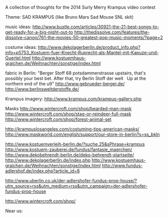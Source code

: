 A collection of thoughts for the 2014 Surly Merry Krampus video contest

Theme:
SAD KRAMPUS (like Bruno Mars Sad Mouse SNL skit)

music ideas:
http://www.bustle.com/articles/30921-the-21-best-songs-to-get-ready-for-a-big-night-out-to
http://thedissolve.com/features/the-dissolve-canon/761-the-movies-50-greatest-pop-music-moments/?page=2

costume ideas:
http://www.dekolagerberlin.de/product_info.php?info=p5753_Kostuem-fuer-Knecht-Ruprecht-als-Mantel-mit-Kapuze-und-Guertel.html
http://www.kostuemhaus-graichen.de/Weihnachten/sonstige/index.html

fabric in Berlin:
"Berger Stoff 68 potsdammerstrasse upstairs, that's possibly your best bet. After that, try Berlin Stoff der welt   Up at the northern end of the u9"
http://www.gebrueder-berger.de/
http://www.berlinsweltderstoffe.de/

Krampus imagery:
http://www.krampus.com/krampus-gallery.php

Masks
http://www.wintercroft.com/shop/bearded-man-mask
http://www.wintercroft.com/shop/stag-or-reindeer-full-mask
http://www.wintercroft.com/shop/forest-animal-set

http://krampuslosangeles.com/costuming-tips-american-masks/
http://www.maskworld.com/english/support/our-store-in-berlin?s=ss_bkln

http://www.kostuemverleih-berlin.de/?suche,25&sPhrase=krampus
http://www.kostuem-zauberei.de/fundus/fantasie_maerchen/
http://www.dekobehrendt-berlin.de/deko-behrendt-startseite/
http://www.dekolagerberlin.de/index.php
http://www.kostuemhaus-graichen.de/Weihnachten/sonstige/index.html
http://www.fundus-adlershof.de/index.php?article_id=8

http://www.uberlin.co.uk/der-adlershofer-fundus-prop-house/?utm_source=rss&utm_medium=rss&utm_campaign=der-adlershofer-fundus-prop-house

http://www.wintercroft.com/shop/

Near us:

